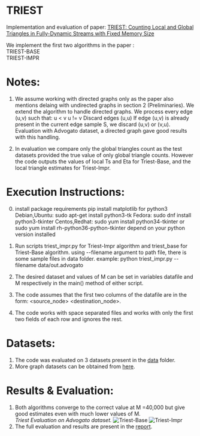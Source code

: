 # TRIEST

Implementation and evaluation of paper: 
<a href="http://www.kdd.org/kdd2016/subtopic/view/triest-counting-local-and-global-triangles-in-fully-dynamic-streams-with-fi">
TRIEST: Counting Local and Global Triangles in Fully-Dynamic Streams with Fixed Memory Size</a>

We implement the first two algorithms in the paper :  
TRIEST-BASE  
TRIEST-IMPR  

# Notes:

1) We assume working with directed graphs only as the paper also mentions delaing with undirected graphs in section 2 (Preliminaries). We extend the algorithm to handle directed graphs. We process every edge (u,v) such that:
   u  <  v
   u  !=  v 
   Discard edges (u,u)
  If edge (u,v) is already present in the current edge sample S, we discard (u,v) or (v,u). 
 Evaluation with Advogato dataset, a directed graph gave good results with this handling.

2) In evaluation we compare only the global triangles count as the test datasets provided the true value of only global triangle counts.  However the code outputs the values of local Ts and Eta for Triest-Base, and the local triangle estimates for Triest-Impr.

# Execution Instructions:

0) install package requirements
   pip install matplotlib
   for python3 
   Debian,Ubuntu:
   sudo apt-get install python3-tk
   Fedora:
   sudo dnf install python3-tkinter
   Centos,Redhat:
   sudo yum install python34-tkinter
   or
   sudo yum install rh-python36-python-tkinter
   depend on your python version installed

1) Run scripts triest_impr.py for Triest-Impr algorithm and triest_base for Triest-Base
   algorithm.  using --filename argument to path file, there is some sample files in data folder.
   example:
   python triest_impr.py --filename data/out.advogato
2) The desired dataset and values of M can be set in variables datafile and M
   respectively in the main() method of either script.  
3) The code assumes that the first two columns of the datafile are in the form: \<source_node> \<destination_node>.  
4) The code works with space separated files and works with only the first two fields of each row and ignores the rest.  

# Datasets:
1) The code was evaluated on 3 datasets present in the [data](/data) folder.  
2) More graph datasets can be obtained from [here](http://konect.uni-koblenz.de/).  

# Results & Evaluation:
1) Both algorithms converge to the correct value at M =40,000 but give good estimates  even with much lower values of M.</br>
        *Triest Evaluation on Advogato dataset.*
   ![Triest-Base](evaluation/triest_base_advogato.png) 
   ![Triest-Impr](evaluation/triest_impr_advogato.png)             
2) The full evaluation and results are present in the [report](evaluation/triest_report.pdf).
